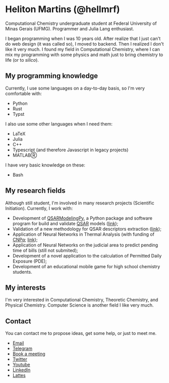 # Heliton Martins (@hellmrf)

Computational Chemistry undergraduate student at Federal University of Minas Gerais (UFMG). Programmer and Julia Lang enthusiast.

I began programming when I was 10 years old. After realize that I just can't do web design (it was called so), I moved to backend. Then I realized I don't like it very much. I found my field in Computational Chemistry, where I can mix my programming with some physics and math just to bring chemistry to life (or to _silico_).

## My programming knowledge
Currently, I use some languages on a day-to-day basis, so I'm very comfortable with:
- Python
- Rust
- Typst

I also use some other languages when I need them:
- LaTeX
- Julia
- C++
- Typescript (and therefore Javascript in legacy projects)
- MATLABⓇ

I have very basic knowledge on these:
- Bash

## My research fields
Although still student, I'm involved in many research projects (Scientific Initiation). Currently, I work with:
- Development of [QSARModelingPy](https://pypi.org/project/qsarmodelingpy/), a Python package and software program for build and validate [QSAR](https://en.wikipedia.org/wiki/Quantitative_structure%E2%80%93activity_relationship) models ([link](https://proceedings.science/rasbq-2020/papers/qsarmodelingpy--a-python-package-to-build-and-validate-qsar-models-));
- Validation of a new methodology for QSAR descriptors extraction ([link](https://proceedings.science/sbqt-2021/papers/lqtagridhull-and-lqtagrid-for-4d-qsar-descriptors-calculation--a-comparative-study));
- Application of Neural Networks in Thermal Analysis (with funding of [CNPq](https://www.gov.br/cnpq/pt-br); [link](https://www.ufmg.br/semanadoconhecimento/page-poster/?id=39037));
- Application of Neural Networks on the judicial area to predict pending time of bills (still not submited);
- Development of a novel application to the calculation of Permitted Daily Exposure (PDE);
- Development of an educational mobile game for high school chemistry students.

## My interests
I'm very interested in Computational Chemistry, Theoretic Chemistry, and Physical Chemistry. Computer Science is another field I like very much.

## Contact
You can contact me to propose ideas, get some help, or just to meet me.
- [Email](mailto:helitonmrf@gmail.com)
- [Telegram](https://t.me/helitonmrf)
- [Book a meeting](https://calendly.com/helitonmrf)
- [Twitter](https://twitter.com/helitonmrf)
- [Youtube](https://www.youtube.com/hmprogramming)
- [LinkedIn](https://www.linkedin.com/in/helitonmrf/)
- [Lattes](http://lattes.cnpq.br/2197799814329542)
